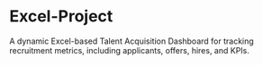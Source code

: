 # Excel-Project
A dynamic Excel-based Talent Acquisition Dashboard for tracking recruitment metrics, including applicants, offers, hires, and KPIs.
